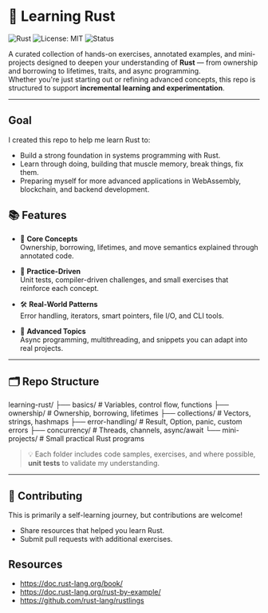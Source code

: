 # 🦀 Learning Rust

![Rust](https://img.shields.io/badge/Rust-1.80%2B-orange?logo=rust&logoColor=white)
![License: MIT](https://img.shields.io/badge/License-MIT-blue.svg)
![Status](https://img.shields.io/badge/status-learning-success?style=flat)

A curated collection of hands-on exercises, annotated examples, and mini-projects designed to deepen your understanding of **Rust** — from ownership and borrowing to lifetimes, traits, and async programming.  
Whether you're just starting out or refining advanced concepts, this repo is structured to support **incremental learning and experimentation**.

---
## Goal

I created this repo to help me learn Rust to:
- Build a strong foundation in systems programming with Rust.
- Learn through doing, building that muscle memory, break things, fix them.
- Preparing myself for more advanced applications in WebAssembly, blockchain, and backend development.

## 📚 Features

- 🧠 **Core Concepts**  
  Ownership, borrowing, lifetimes, and move semantics explained through annotated code.

- 🧪 **Practice-Driven**  
  Unit tests, compiler-driven challenges, and small exercises that reinforce each concept.

- 🛠️ **Real-World Patterns**  
  Error handling, iterators, smart pointers, file I/O, and CLI tools.

- 🚀 **Advanced Topics**  
  Async programming, multithreading, and snippets you can adapt into real projects.

---

## 🗂️ Repo Structure

learning-rust/
├── basics/ # Variables, control flow, functions
├── ownership/ # Ownership, borrowing, lifetimes
├── collections/ # Vectors, strings, hashmaps
├── error-handling/ # Result, Option, panic, custom errors
├── concurrency/ # Threads, channels, async/await
└── mini-projects/ # Small practical Rust programs

> 💡 Each folder includes code samples, exercises, and where possible, **unit tests** to validate my understanding.

---

## 🤝 Contributing
This is primarily a self-learning journey, but contributions are welcome!
- Share resources that helped you learn Rust.
- Submit pull requests with additional exercises.

## Resources
- https://doc.rust-lang.org/book/
- https://doc.rust-lang.org/rust-by-example/
- https://github.com/rust-lang/rustlings
